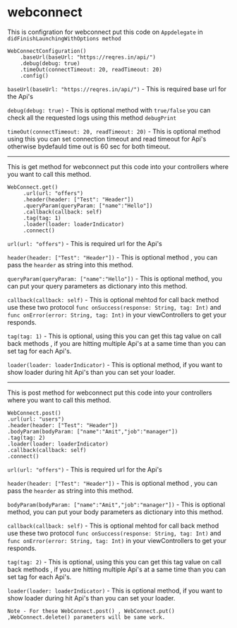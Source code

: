 # webconnect
This is configration for webconnect put this code on `Appdelegate` in `didFinishLaunchingWithOptions method`
```
WebConnectConfiguration()
    .baseUrl(baseUrl: "https://reqres.in/api/")
    .debug(debug: true)
    .timeOut(connectTimeout: 20, readTimeout: 20)
    .config()
```

`baseUrl(baseUrl: "https://reqres.in/api/")` - This is required base url for the Api's

`debug(debug: true)` - This is optional method with `true/false`  you can check all the requested logs using this method `debugPrint`

`timeOut(connectTimeout: 20, readTimeout: 20)` - This is optional method using this you can set  connection timeout and read timeout for Api's otherwise bydefauld time out is 60 sec for both timeout.

-----


This is get method for webconnect put this code into your controllers where you want to call this method.
```
WebConnect.get()
     .url(url: "offers")
     .header(header: ["Test": "Header"])
     .queryParam(queryParam: ["name":"Hello"])
     .callback(callback: self)
     .tag(tag: 1)
     .loader(loader: loaderIndicator)
     .connect()
```

`url(url: "offers")` - This is required url for the Api's

`header(header: ["Test": "Header"])` - This is optional method , you can pass the `hearder` as string into this method.

`queryParam(queryParam: ["name":"Hello"])` - This is optional method, you can put your query parameters as dictionary into this method.

`callback(callback: self)` - This is optional mehtod for call back method use these two protocol `func onSuccess(response: String, tag: Int)` and `func onError(error: String, tag: Int)` in your viewControllers to get your responds.

`tag(tag: 1)` - This is optional, using this you can get this tag value on call back methods , if you are hitting multiple Api's at a same time than you can set tag for each Api's.

`loader(loader: loaderIndicator)` - This is optional method, if you want to show loader during hit Api's than you can set your loader.

-----

This is post method for webconnect put this code into your controllers where you want to call this method.
```
WebConnect.post()
.url(url: "users")
.header(header: ["Test": "Header"])
.bodyParam(bodyParam: ["name":"Amit","job":"manager"])
.tag(tag: 2)
.loader(loader: loaderIndicator)
.callback(callback: self)
.connect()
```

`url(url: "offers")` - This is required url for the Api's

`header(header: ["Test": "Header"])` - This is optional method , you can pass the `hearder` as string into this method.

`bodyParam(bodyParam: ["name":"Amit","job":"manager"])` - This is optional method, you can put your body parameters as dictionary into this method.

`callback(callback: self)` - This is optional mehtod for call back method use these two protocol `func onSuccess(response: String, tag: Int)` and `func onError(error: String, tag: Int)` in your viewControllers to get your responds.

`tag(tag: 2)` - This is optional, using this you can get this tag value on call back methods , if you are hitting multiple Api's at a same time than you can set tag for each Api's.

`loader(loader: loaderIndicator)` - This is optional method, if you want to show loader during hit Api's than you can set your loader.

```
Note - For these WebConnect.post() , WebConnect.put() ,WebConnect.delete() parameters will be same work.
```

